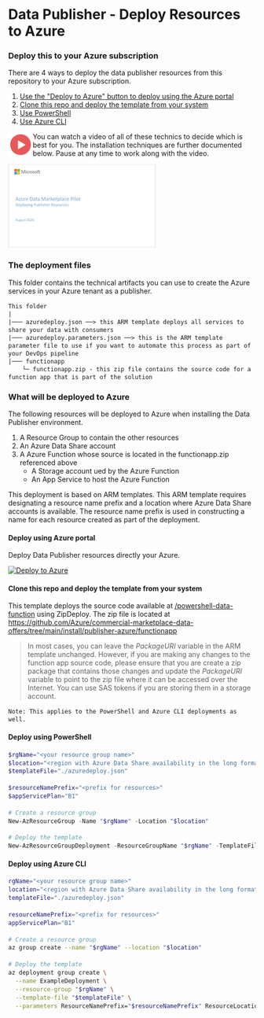 # Data Publisher - Deploy Resources to Azure

### Deploy this to your Azure subscription

There are 4 ways to deploy the data publisher resources from this repository to your Azure subscription.

1. [Use the "Deploy to Azure" button to deploy using the Azure portal](#deploy-using-azure-portal)
2. [Clone this repo and deploy the template from your system](#clone-this-repo-and-deploy-the-template-from-your-system)
3. [Use PowerShell](#deploy-using-powershell)
4. [Use Azure CLI](#deploy-using-azure-cli)

<a href="https://youtu.be/FM9NlWo6eqk"><img src="./images/Video.png" width="50" style="float:left;align:left;" align="left" target="_blank"></a>

You can watch a video of all of these technics to decide which is best for you. The installation techniques are further documented below. Pause at any time to work along with the video.

<a href="https://youtu.be/FM9NlWo6eqk">![Slide Thumbnail](./images/06.png)</a>





### The deployment files

This folder contains the technical artifacts  you can use to create the Azure services in your Azure tenant as a publisher.

```
This folder
|
|─── azuredeploy.json ──> this ARM template deploys all services to share your data with consumers 
|─── azuredeploy.parameters.json ──> this is the ARM template parameter file to use if you want to automate this process as part of your DevOps pipeline
|─── functionapp
    └─ functionapp.zip - this zip file contains the source code for a function app that is part of the solution
```

### What will be deployed to Azure

The following resources will be deployed to Azure when installing the Data Publisher environment.

1. A Resource Group to contain the other resources
1. An Azure Data Share account
1. A Azure Function whose source is located in the functionapp.zip referenced above
    - A Storage account ued by the Azure Function
    - An App Service to host the Azure Function

This deployment is based on ARM templates. This ARM template requires designating a resource name prefix and a location where Azure Data Share accounts is available. The resource name prefix is used in constructing a name for each resource created as part of the deployment. 

#### Deploy using Azure portal

Deploy Data Publisher resources directly your Azure.

[![Deploy to Azure](https://azuredeploy.net/deploybutton.png)](https://portal.azure.com/#create/Microsoft.Template/uri/https%3A%2F%2Fraw.githubusercontent.com%2FAzure%2Fcommercial-marketplace-data-offers%2Fmain%2Finstall%2Fpublisher-azure%2Fazuredeploy.json)

#### Clone this repo and deploy the template from your system

This template deploys the source code available at [/powershell-data-function](https://github.com/Azure/commercial-marketplace-data-offers/tree/main/powershell-data-function) using ZipDeploy. The zip file is located at https://github.com/Azure/commercial-marketplace-data-offers/tree/main/install/publisher-azure/functionapp

> In most cases, you can leave the *PackageURI* variable in the ARM template unchanged. However, if you are making any changes to the function app source code, please ensure that you are create a zip package that contains those changes and update the *PackageURI*  variable to point to the zip file where it can be accessed over the Internet. You can use SAS tokens if you are storing them in a storage account.

```
Note: This applies to the PowerShell and Azure CLI deployments as well.
```

#### Deploy using PowerShell

```powershell
$rgName="<your resource group name>"
$location="<region with Azure Data Share availability in the long format, such as - East US>"
$templateFile="./azuredeploy.json"

$resourceNamePrefix="<prefix for resources>"
$appServicePlan="B1"

# Create a resource group
New-AzResourceGroup -Name "$rgName" -Location "$location"

# Deploy the template
New-AzResourceGroupDeployment -ResourceGroupName "$rgName" -TemplateFile "$templateFile" -ResourceNamePrefix "$resourceNamePrefix" -ResourceLocation "$location" -AppServicePlan "$appServicePlan"
```

#### Deploy using Azure CLI

```bash
rgName="<your resource group name>"
location="<region with Azure Data Share availability in the long format, such as - East US>"
templateFile="./azuredeploy.json"

resourceNamePrefix="<prefix for resources>"
appServicePlan="B1"

# Create a resource group
az group create --name "$rgName" --location "$location"

# Deploy the template
az deployment group create \
  --name ExampleDeployment \
  --resource-group "$rgName" \
  --template-file "$templateFile" \
  --parameters ResourceNamePrefix="$resourceNamePrefix" ResourceLocation="$location" AppServicePlan="$appServicePlan"
```
